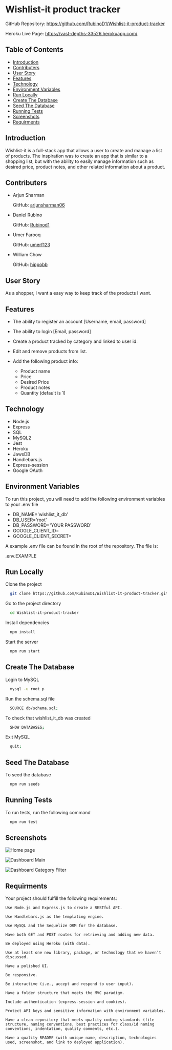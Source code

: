 # Wishlist-it product tracker

GitHub Repository: https://github.com/RubinoD1/Wishlist-it-product-tracker

Heroku Live Page: https://vast-depths-33526.herokuapp.com/ 


## Table of Contents 
- [Introduction](#introduction)
- [Contributers](#contributers)
- [User Story](#user-story)
- [Features](#features)
- [Technology](#technology)
- [Environment Variables](#environment-variables)
- [Run Locally](#run-locally)
- [Create The Database](#create-the-database)
- [Seed The Database](#seed-the-database)
- [Running Tests](#running-tests)
- [Screenshots](#screenshots)
- [Requirments](#requirments)




## Introduction 

Wishlist-it is a full-stack app that allows a user to create and manage a list of products. 
The inspiration was to create an app that is similar to a shopping list, but with the ability to easily manage information such as desired price, product notes, and other related information about a product.


## Contributers

- Arjun Sharman 
  
  GitHub: [arjunsharman06](https://github.com/arjunsharman06)

- Daniel Rubino  
  
  GitHub: [Rubinod1](https://github.com/RubinoD1)

- Umer Farooq 

  GitHub: [umerf123](https://github.com/umerf123)

- William Chow 
  
  GitHub: [hippobb](https://github.com/hippobb)

## User Story 

As a shopper, I want a easy way to keep track of the products I want. 

## Features

- The ability to register an account [Username, email, password]

- The ability to login [Email, password]

- Create a product tracked by category and linked to user id. 

- Edit and remove products from list. 

- Add the following product info: 
   
   - Product name 
   - Price
   - Desired Price
   - Product notes 
   - Quantity (default is 1)





## Technology 
- Node.js
- Express
- SQL
- MySQL2
- Jest
- Heroku
- JawsDB
- Handlebars.js
- Express-session 
- Google OAuth


## Environment Variables

To run this project, you will need to add the following environment variables to your .env file

- DB_NAME='wishlist_it_db'
- DB_USER='root'
- DB_PASSWORD='YOUR PASSWORD'
- GOOGLE_CLIENT_ID=
- GOOGLE_CLIENT_SECRET=

A example .env file can be found in the root of the repository. The file is:   

.env.EXAMPLE

## Run Locally

Clone the project

```bash
  git clone https://github.com/RubinoD1/Wishlist-it-product-tracker.git
```

Go to the project directory

```bash
  cd Wishlist-it-product-tracker
```

Install dependencies

```bash
  npm install
```

Start the server

```bash
  npm run start
```

## Create The Database 

Login to MySQL 

```bash
  mysql -u root p
```

Run the schema.sql file

```bash
  SOURCE db/schema.sql;
```

To check that wishlist_it_db was created 

```bash
  SHOW DATABASES; 
```

Exit MySQL

```bash
  quit; 
```


## Seed The Database 

To seed the database 

```bash
  npm run seeds
```

## Running Tests

To run tests, run the following command

```bash
  npm run test
```

## Screenshots 
![Home page](./public/images/Homepage.png)

![Dashboard Main](./public/images/dashboard%20main.png)

![Dashboard Category Filter](./public/images/dashboard%20category%20filter.png)


## Requirments 

Your project should fulfill the following requirements:

    Use Node.js and Express.js to create a RESTful API.

    Use Handlebars.js as the templating engine.

    Use MySQL and the Sequelize ORM for the database.

    Have both GET and POST routes for retrieving and adding new data.

    Be deployed using Heroku (with data).

    Use at least one new library, package, or technology that we haven’t discussed.

    Have a polished UI.

    Be responsive.

    Be interactive (i.e., accept and respond to user input).

    Have a folder structure that meets the MVC paradigm.

    Include authentication (express-session and cookies).

    Protect API keys and sensitive information with environment variables.

    Have a clean repository that meets quality coding standards (file structure, naming conventions, best practices for class/id naming conventions, indentation, quality comments, etc.).

    Have a quality README (with unique name, description, technologies used, screenshot, and link to deployed application).


